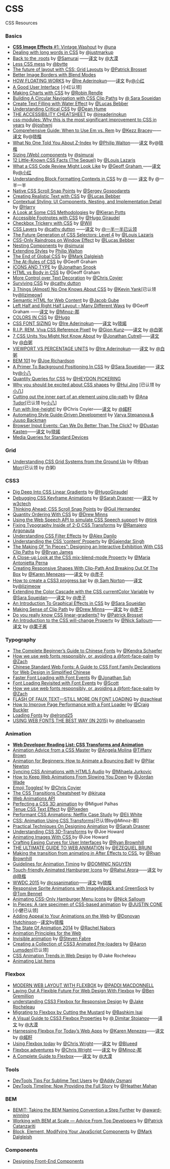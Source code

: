 # CSS
CSS  Resources

### Basics

- [**CSS Image Effects** #1: Vintage Washout](http://una.im/vintage-washout/#💁) by [@una](http://twitter.com/una)
- [Dealing with long words in CSS](https://justmarkup.com/log/2015/07/31/dealing-with-long-words-in-css/) by [@justmarkup](http://www.twitter.com/justmarkup)
- [Back to the :roots](http://simurai.com/blog/2015/09/09/back-to-the-roots/) by [@Samurai](http://twitter.com/simurai) ——[译文](http://www.w3cplus.com/css/back-to-the-roots.html) by [@大漠](http://www.w3cplus.com)
- [Less CSS mess](http://thomasbyttebier.be/blog/less-css-mess) by [@bytte](https://twitter.com/bytte)
- [The future of layout with CSS: Grid Layouts](https://medium.com/@patrickbrosset/css-grid-layout-6c9cba6e8a5a) by [@Patrick Brosset](https://medium.com/@patrickbrosset)
- [Better Image Borders with Blend Modes](http://thenewcode.com/1065/Better-Image-Borders-with-Blend-Modes)
- [HOW FLOATING WORKS](http://bitsofco.de/2015/how-floating-works/) by [@Ire Aderinokun](http://www.ireaderinokun.com/)——[译文](http://www.w3cplus.com/css/how-floating-works.html) By[@小红](http://weibo.com/u/3788884187)
- [A Good User Interface](http://www.goodui.org/) [小红认领]
- [Making Charts with CSS](https://css-tricks.com/making-charts-with-css/) by [@Robin Rendle](https://css-tricks.com/author/robinrendle/)
- [Building A Circular Navigation with CSS Clip Paths](https://css-tricks.com/building-a-circular-navigation-with-css-clip-paths/) by [@ Sara Soueidan](http://sarasoueidan.com/)
- [Create Text Filling with Water Effect](https://blogs.adobe.com/dreamweaver/2015/08/create-a-text-filling-with-water-effect.html) by [@Lucas Bebber](https://blogs.adobe.com/dreamweaver/author/lucas-bebber)
- [Understanding Critical CSS](http://www.smashingmagazine.com/2015/08/understanding-critical-css/) by [@Dean Hume](http://www.smashingmagazine.com/author/dean-hume/)
- [THE ACCESSIBILITY CHEATSHEET](http://bitsofco.de/2015/the-accessibility-cheatsheet/) by [@ireaderinokun](https://twitter.com/ireaderinokun)
- [css-modules: Why this is the most significant improvement to CSS in years](http://x-team.com/2015/08/css-modules-a-new-way-to-css/) by [@joshwnj](https://twitter.com/joshwnj)
- [Comprehensive Guide: When to Use Em vs. Rem](http://webdesign.tutsplus.com/tutorials/comprehensive-guide-when-to-use-em-vs-rem--cms-23984) by [@Kezz Bracey](http://tutsplus.com/authors/kezz-bracey)——[译文](http://www.w3cplus.com/css/when-to-use-em-vs-rem.html) By@[晓楷](http://helkyle.com)
- [What No One Told You About Z-Index](http://philipwalton.com/articles/what-no-one-told-you-about-z-index/)  by [@Philip Walton](http://philipwalton.com/)——[译文](http://www.w3cplus.com/css/what-no-one-told-you-about-z-index.html) By@[晓楷](http://helkyle.com)
- [Sizing (Web) components](https://medium.com/@simurai/sizing-web-components-8f433689736f) by [@simurai](https://medium.com/@simurai)
- [12 Little-Known CSS Facts (The Sequel)](http://www.sitepoint.com/12-little-known-css-facts-the-sequel/) by [@Louis Lazaris](http://www.sitepoint.com/author/louis-lazaris1/)
- [What a CSS Code Review Might Look Like](https://css-tricks.com/what-a-css-code-review-might-look-like/) by [@Geoff Graham ](https://css-tricks.com/author/geoffreygrahamgmail-com/)——[译文](http://www.w3cplus.com/css/what-a-css-code-review-might-look-like.html) By[@小红](http://weibo.com/u/3788884187)
- [Understanding Block Formatting Contexts in CSS](http://www.sitepoint.com/understanding-block-formatting-contexts-in-css/) by [@](http://www.sitepoint.com/author/rkumar/) —— [译文](http://www.w3cplus.com/css/understanding-block-formatting-contexts-in-css.html) By @一半一半
- [Native CSS Scroll Snap Points](http://blog.gospodarets.com/css-scroll-snap/) by [@Sergey Gospodarets](http://blog.gospodarets.com/)
- [Creating Realistic Text with CSS](http://blogs.adobe.com/dreamweaver/2015/06/creating-realistic-text-with-css.html) by [@Lucas Bebber](http://blogs.adobe.com/dreamweaver/author/lucas-bebber)
- [Contextual Styling: UI Components, Nesting, and Implementation Detail](http://csswizardry.com/2015/06/contextual-styling-ui-components-nesting-and-implementation-detail/) by [@Harry](http://twitter.com/csswizardry)
- [A Look at Some CSS Methodologies](http://sixrevisions.com/css/css-methodologies/) by [@Kieran Potts](http://www.kieranpotts.com/)
- [Accessible Footnotes with CSS](http://www.sitepoint.com/accessible-footnotes-css/) by [@Hugo Giraudel](http://www.sitepoint.com/author/hgiraudel/)
- [Checkbox Trickery with CSS](http://codersblock.com/blog/checkbox-trickery-with-css/) by [@Will](https://twitter.com/lonekorean)
- [CSS Layers](https://medium.com/@cathy_dutton/css-layers-afff4ae66649) by [@cathy dutton](https://medium.com/@cathy_dutton) ——[译文](http://www.w3cplus.com/css/css-layers.html) by [@一半一半已认领](https://github.com/heweixiao)
- [The Future Generation of CSS Selectors: Level 4](http://www.sitepoint.com/future-generation-css-selectors-level-4/) by [@Louis Lazaris](http://www.sitepoint.com/author/louis-lazaris1/)
- [CSS-Only Raindrops on Window Effect](http://blogs.adobe.com/dreamweaver/2015/06/css-only-raindrops-on-window-effect.html) by [@Lucas Bebber](http://blogs.adobe.com/dreamweaver/author/lucas-bebber)
- [Nesting Components](http://simurai.com/blog/2015/05/11/nesting-components/) by [@simurai](https://twitter.com/simurai)
- [Extending Styles](http://philipwalton.com/articles/extending-styles/) by [Philip Walton](http://philipwalton.com/)
- [The End of Global CSS](https://medium.com/seek-ui-engineering/the-end-of-global-css-90d2a4a06284) by [@Mark Dalgleish](https://medium.com/@markdalgleish)
- [The At-Rules of CSS](https://css-tricks.com/the-at-rules-of-css/) by @Geoff Graham
- [ICONS AND TYPE](http://snook.ca/archives/html_and_css/icons-and-type) by [@Jonathan Snook](http://snook.ca/)
- [HTML vs Body in CSS](https://css-tricks.com/html-vs-body-in-css/) by @Geoff Graham
- [More Control over Text Decoration](https://css-tricks.com/more-control-over-text-decoration/) by [@Chris Coyier](https://css-tricks.com)
- [Surviving CSS](https://medium.com/@cathy_dutton/surviving-css-be306ef3de6d) by [@cathy dutton](https://medium.com/@cathy_dutton)
- [3 Things (Almost) No One Knows About CSS](http://www.sitepoint.com/3-things-almost-one-knows-css/)  by [@Kevin Yank](http://www.sitepoint.com/author/kevin-yank/)[已认领 by[@lizimeow](https://github.com/lizimeow)]
- [Semantic HTML for Web Content](http://sixrevisions.com/html/semantic-html-web-content/) by [@Jacob Gube](http://twitter.com/sixrevisions)
- [Left Half and Right Half Layout – Many Different Ways](https://css-tricks.com/left-and-right/) by @Geoff Graham ——[译文](http://www.w3cplus.com/css/left-and-right.html)  by [@Minoz-那](http://www.w3cplus.com/blogs/Minoz)
- [COLORS IN CSS](http://hugogiraudel.com/2012/11/27/css-colors/) by [@Hugo](http://hugogiraudel.com/)
- [CSS FONT SIZING](http://bitsofco.de/2015/css-font-sizing/) by [@Ire Aderinokun](http://www.ireaderinokun.com/)——[译文](http://www.w3cplus.com/css/css-font-sizing.html) by[晓婼](http://weibo.com/3315650703/)
- [R.I.P. REM, Viva CSS Reference Pixel!](https://mindtheshift.wordpress.com/2015/04/02/r-i-p-rem-viva-css-reference-pixel/) by [@Gion Kunz](https://mindtheshift.wordpress.com/about/)——[译文](http://www.w3cplus.com/css/r-i-p-rem-viva-css-reference-pixel.html) by [@白粥](https://github.com/baizhou)
- [7 CSS Units You Might Not Know About](http://webdesign.tutsplus.com/articles/7-css-units-you-might-not-know-about--cms-22573) by [@Jonathan Cutrell](http://tutsplus.com/authors/jonathan-cutrell)——[译文](http://www.w3cplus.com/css/7-css-units-you-might-not-know-about.html) by [@白粥](https://github.com/baizhou)
- [VIEWPORT VS PERCENTAGE UNITS](http://bitsofco.de/2015/viewport-vs-percentage-units/) by [@Ire Aderinokun](http://www.ireaderinokun.com/)——[译文](http://www.w3cplus.com/css/viewport-vs-percentage-units.html) by [@白粥](https://github.com/baizhou)
- [BEM 101](https://css-tricks.com/bem-101/) by [@Joe Richardson](http://lifes.gd/)
- [A Primer To Background Positioning In CSS](http://blogs.adobe.com/dreamweaver/2015/03/a-primer-to-background-positioning-in-css.html#.VRfqFZOUfmx) by [@Sara Soueidan](http://blogs.adobe.com/dreamweaver/author/sara-soueidan)—— [译文](http://www.w3cplus.com/css/a-primer-to-background-positioning-in-css.html) by[@小八](https://github.com/tianzhipeng-git)
- [Quantity Queries for CSS](http://alistapart.com/article/quantity-queries-for-css) by [@HEYDON PICKERING](http://alistapart.com/author/heydonworks)
- [Why you should be excited about CSS shapes](http://www.chenhuijing.com/blog/why-you-should-be-excited-about-css-shapes/) by [@Hui Jing](https://github.com/huijing) [已认领 by[小八](https://github.com/tianzhipeng-git)]
- [Cutting out the inner part of an element using clip-path](https://css-tricks.com/cutting-inner-part-element-using-clip-path/) by [@Ana Tudor](https://twitter.com/thebabydino)[已认领 by[小八](https://github.com/tianzhipeng-git)]
- [Fun with line-height!](https://css-tricks.com/fun-line-height/) by @Chris Coyier——[译文](http://www.w3cplus.com/css/fun-line-height.html) by [@婼籽](http://weibo.com/3315650703/)
- [Automating Style Guide-Driven Development](http://www.smashingmagazine.com/2015/03/05/automating-style-guide-driven-development/) by [Varya Stepanova & Juuso Backman](http://www.smashingmagazine.com/author/varyastepanovajuusobackman/)
- [Browser Input Events: Can We Do Better Than The Click?](http://www.smashingmagazine.com/2015/03/20/better-browser-input-events/) by [@Dustan Kasten](http://www.smashingmagazine.com/author/dustankasten/)——[译文](http://www.w3cplus.com/css3/better-browser-input-events.html) by[晓婼](http://weibo.com/3315650703/)
- [Media Queries for Standard Devices](https://css-tricks.com/snippets/css/media-queries-for-standard-devices/)

### Grid

- [Understanding CSS Grid Systems from the Ground Up](http://www.sitepoint.com/understanding-css-grid-systems/) by [@Ryan Morr](http://www.sitepoint.com/author/rmorr/)(已认领 by 白粥)


### CSS3

- [Dig Deep Into CSS Linear Gradients](http://hugogiraudel.com/2013/02/04/css-gradients/#a-few-things-about-linear-gradients) by [@HugoGiraudel](http://twitter.com/HugoGiraudel)
- [Debugging CSS Keyframe Animations](https://css-tricks.com/debugging-css-keyframe-animations/) by [@Sarah Drasner](https://css-tricks.com/author/sdrasner/)——[译文](http://www.w3cplus.com/css3/debugging-css-keyframe-animations.html) by [w3ctech](https://css-tricks.com/debugging-css-keyframe-animations/)
- [Thinking Ahead: CSS Scroll Snap Points](http://blog.teamtreehouse.com/css-scroll-snap-points) by [@Guil Hernandez](http://blog.teamtreehouse.com/author/guillermohernandez)
- [Quantity Ordering With CSS](http://www.smashingmagazine.com/2015/07/14/quantity-ordering-with-css/) by [@Drew Minns](http://www.smashingmagazine.com/author/drewminns/)
- [Using the Web Speech API to simulate CSS Speech support](http://tink.uk/using-the-web-speech-api-to-simulate-css-speech-support/) by [@tink](https://twitter.com/LeonieWatson)
- [Fixing Typography Inside of 2-D CSS Transforms](http://www.useragentman.com/blog/2014/05/04/fixing-typography-inside-of-2-d-css-transforms/) by [@Ramajero Argonauta](http://ksesocss.blogspot.com/)
- [Understanding CSS Filter Effects](http://www.html5rocks.com/en/tutorials/filters/understanding-css/) by [@Alex Danilo](http://www.html5rocks.com/profiles/#alexdanilo)
- [Understanding the CSS ‘content’ Property](http://www.sitepoint.com/understanding-css-content-property/) by [@Gajendar Singh](http://www.sitepoint.com/author/gsingh/)
- [The Making Of “In Pieces”: Designing an Interactive Exhibition With CSS Clip Paths](http://www.smashingmagazine.com/2015/06/02/the-making-of-in-pieces/) by [@Bryan James](http://www.smashingmagazine.com/author/bryanjames/)
- [A Close-up Look at the CSS mix-blend-mode Property](http://www.sitepoint.com/close-up-css-mix-blend-mode-property/) by [@Maria Antonietta Perna](http://www.sitepoint.com/author/mperna/)
- [Creating Responsive Shapes With Clip-Path And Breaking Out Of The Box](http://www.smashingmagazine.com/2015/05/11/creating-responsive-shapes-with-clip-path/) by [@Karen Menezes](http://www.smashingmagazine.com/author/karenmenezes/)——[译文](http://www.w3cplus.com/css3/creating-responsive-shapes-with-clip-path.html) by [@彦子](http://weibo.com/793617505sy)
- [How to create a CSS3 progress bar](http://www.developerdrive.com/2015/05/how-to-create-a-css3-progress-bar/) by [@ Sam Norton](http://www.developerdrive.com/author/Sam-Norton)——[译文](http://www.w3cplus.com/css3/how-to-create-a-css3-progress-bar.html) by[@lizimeow](https://github.com/lizimeow)
- [Extending the Color Cascade with the CSS currentColor Variable](http://blogs.adobe.com/dreamweaver/2015/02/extending-the-color-cascade-with-the-css-currentcolor-variable.html) by [@Sara Soueidan](http://blogs.adobe.com/dreamweaver/author/sara-soueidan)——[译文](http://www.w3cplus.com/css3/extending-the-color-cascade-with-the-css-currentcolor-variable.html)  by [@彦子](http://weibo.com/793617505sy)
- [An Introduction To Graphical Effects in CSS](http://blogs.adobe.com/dreamweaver/2015/04/an-introduction-to-graphical-effects-in-css.html) by [@Sara Soueidan](http://blogs.adobe.com/dreamweaver/author/sara-soueidan)
- [Making Sense of Clip Path](https://medium.com/@drewisthe/using-making-sense-of-clip-path-cf651676438c) by [@Drew Minns](https://medium.com/@drewisthe)——[译文](http://www.w3cplus.com/css3/using-making-sense-of-clip-path.html) by [@彦子](http://weibo.com/793617505sy)
- [Do you really know CSS linear-gradients?](https://medium.com/@patrickbrosset/do-you-really-understand-css-linear-gradients-631d9a895caf) by [@Patrick Brosset](https://medium.com/@patrickbrosset)
- [An Introduction to the CSS will-change Property](http://www.sitepoint.com/introduction-css-will-change-property/) by [@Nick Salloum](http://www.sitepoint.com/author/nsalloum/)——[译文](http://www.w3cplus.com/css3/introduction-css-will-change-property.html) by [@栗子酱](http://weibo.com/u/2269025244)

### Typography

- [The Complete Beginner’s Guide to Chinese Fonts](http://webdesign.tutsplus.com/articles/the-complete-beginners-guide-to-chinese-fonts--cms-23444) by [@Kendra Schaefer](http://tutsplus.com/authors/kendra-schaefer)
- [How we use web fonts responsibly, or, avoiding a @font-face-palm](http://www.filamentgroup.com/lab/font-loading.html) by [@Zach](http://www.filamentgroup.com/about/#zach-leatherman)
- [Chinese Standard Web Fonts: A Guide to CSS Font Family Declarations for Web Design in Simplified Chinese](http://www.kendraschaefer.com/2012/06/chinese-standard-web-fonts-the-ultimate-guide-to-css-font-family-declarations-for-web-design-in-simplified-chinese/)
- [Faster Font Loading with Font Events](https://jonsuh.com/blog/font-loading-with-font-events/) By [@Jonathan Suh](https://jonsuh.com/blog/font-loading-with-font-events/)
- [Font Loading Revisited with Font Events](https://www.filamentgroup.com/lab/font-events.html) by [@Scott](https://www.filamentgroup.com/about/#scott-jehl)
- [How we use web fonts responsibly, or, avoiding a @font-face-palm](https://www.filamentgroup.com/lab/font-loading.html) by [@Zach](https://www.filamentgroup.com/about/#zach-leatherman)
- [FLASH OF FAUX TEXT—STILL MORE ON FONT LOADING](http://www.zachleat.com/web/foft/) by [@zachleat](http://twitter.com/zachleat)
- [How to Improve Page Performance with a Font Loader](http://www.sitepoint.com/improve-page-performance-font-loader/) by [@Craig Buckler](http://www.sitepoint.com/author/craig-buckler/)
- [Loading Fonts](http://publishing-project.rivendellweb.net/loading-fonts/) by [@elrond25](https://twitter.com/elrond25)
- [USING WEB FONTS THE BEST WAY (IN 2015)](https://helloanselm.com/2015/using-webfonts-in-2015/) by [@helloanselm](https://twitter.com/helloanselm)

### Animation

- [**Web Developer Reading List: CSS Transforms and Animation**](http://thenewcode.com/806/Web-Developer-Reading-List-CSS-Transforms-and-Animation)
- [Animation Advice from a CSS Master](http://www.sitepoint.com/animation-advice-from-a-css-master/) by [@Angela Molina](http://www.sitepoint.com/author/amolina/) [@Tiffany Brown](http://www.sitepoint.com/animation-advice-from-a-css-master/)
- [Animation for Beginners: How to Animate a Bouncing Ball!](http://design.tutsplus.com/tutorials/animation-for-beginners-how-to-animate-a-bouncing-ball--cms-24787) by [@Pilar Newton](http://tutsplus.com/authors/pilar-newton)
- [Syncing CSS Animations with HTML5 Audio](http://www.sitepoint.com/syncing-css-animations-with-html5-audio/) by [@Mihaela Jurkovic](http://www.sitepoint.com/author/mjurkovic/)
- [How to Keep Web Animations From Slowing You Down](https://www.codeschool.com/blog/2015/09/11/how-to-keep-web-animations-from-slowing-you-down/) by [@Jordan Wade](https://www.codeschool.com/blog/author/jordanwade/)
- [Emoji Toggles!](https://css-tricks.com/emoji-toggles/) by [@Chris Coyier](https://css-tricks.com/author/chriscoyier/)
- [The CSS Transitions Cheatsheet](http://www.kirupa.com/html5/css_transitions_cheatsheet.htm) by [@kirupa](http://www.kirupa.com/me/index.htm)
- [Web Animations API](http://danielcwilson.com/tags/web-animations-api/)
- [Perfecting a CSS 3D animation](https://subvisual.co/blog/posts/62-perfecting-a-css-3d-animation) by @Miguel Palhas
- [Tenue CSS Text Effect](http://themes-pixeden.com/playground/text/tenue/) by [@Pixeden](http://pixeden.com/)
- [Performant CSS Animations: Netflix Case Study](http://eng.wealthfront.com/2015/06/implementing-netflix-redesign.html) by [@Eli White](http://www.blogger.com/profile/11365234386587404375)
- [CSS: Animation Using CSS Transforms](http://www.the-art-of-web.com/css/css-animation/)[已认领by@Minoz-那]
- [Practical Techniques On Designing Animation](http://www.smashingmagazine.com/2015/06/08/practical-techniques-on-designing-animation/) by [@Sarah Drasner](http://www.smashingmagazine.com/author/sarahdrasner/)
- [Understanding CSS 3D-Transforms](http://pencilscoop.com/2014/04/understanding-css-3d-transforms) by @Joe Howard
- [Animating Images With CSS ](http://pencilscoop.com/2014/04/animating-images-with-css-keyframes) by @Joe Howard
- [Crafting Easing Curves for User Interfaces](https://medium.com/@ryan_brownhill/crafting-easing-curves-for-user-interfaces-34f39e1b4a43) by [@Ryan Brownhill](https://medium.com/@ryan_brownhill)
- [THE ULTIMATE GUIDE TO WEB ANIMATION](http://www.webdesignerdepot.com/2015/05/the-ultimate-guide-to-web-animation/) by [@EZEQUIEL BRUNI](http://www.webdesignerdepot.com/author/Ezequiel-Bruni)
- [Making the transition from animating in After Effects to CSS.](https://medium.com/@ryan_brownhill/after-effects-to-css-79225c1d767e) by [@Ryan Brownhill](https://medium.com/@ryan_brownhill)
- [Guidelines for Animation Timing](http://blog.percolatestudio.com/design/animation-timing-guidelines/) by [@DOMINIC NGUYEN](http://blog.percolatestudio.com/author/dom/)
- [Touch-friendly Animated Hamburger Icons](http://w3bits.com/animated-hamburger-icons/) by [@Rahul Arora](http://twitter.com/w3bits)——[译文](http://www.w3cplus.com/css3/animated-hamburger-icons.html) by [@晓楷](http://helkyle.com)
- [WWDC 2015](https://cssanimation.rocks/wwdc15/) by [@cssanimation](https://twitter.com/cssanimation)——[译文](http://www.w3cplus.com/css3/wwdc15.html) by[晓楷](http://helkyle.com)
- [Responsive Sprite Animations with ImageMagick and GreenSock](http://www.sitepoint.com/responsive-sprite-animations-imagemagick-greensock/) by [@Tom Bennet](http://www.sitepoint.com/author/tbennet/)
- [Animating CSS-Only Hamburger Menu Icons](http://speckyboy.com/2015/04/02/animating-css-only-hamburger-menu-icons/) by [@Nick Salloum](http://speckyboy.com/author/nick-salloum/)
- [In Pieces: A rare specimen of CSS-based animation](http://motionographer.com/2015/03/19/in-pieces-a-rare-specimen-of-css-based-animation/) by [@JUSTIN CONE](http://justincone.com/) [小健已认领]
- [Adding Appeal to Your Animations on the Web](http://webdesign.tutsplus.com/tutorials/adding-appeal-to-your-animations-on-the-web--cms-23649) by [@Donovan Hutchinson](http://tutsplus.com/authors/donovan-hutchinson)--[译文](http://www.w3cplus.com/css3/adding-appeal-to-your-animations-on-the-web.html)by[晓楷](http://helkyle.com)
- [The State Of Animation 2014](http://www.smashingmagazine.com/2014/11/18/the-state-of-animation-2014/) by [@Rachel Nabors](http://www.smashingmagazine.com/author/rachelnabors/)
- [Animation Principles for the Web](https://cssanimation.rocks/principles/)
- [Invisible animation](https://medium.com/@stevenfabre/invisible-animation-ffa27d0b77e5) by [@Steven Fabre](https://medium.com/@stevenfabre)
- [Creating a Collection of CSS3 Animated Pre-loaders](http://webdesign.tutsplus.com/tutorials/creating-a-collection-of-css3-animated-pre-loaders--cms-21978) by [@Aaron Lumsden](http://tutsplus.com/authors/aaron-lumsden)[已认领]
- [CSS Animation Trends in Web Design](http://marketblog.envato.com/trends/css-animation-trends-in-web-design/) by @Jake Rocheleau
- [Animating List Items](https://cssanimation.rocks/list-items/)

### Flexbox

- [MODERN WEB LAYOUT WITH FLEXBOX](http://www.webdesignerdepot.com/2015/09/modern-web-layout-with-flexbox/) by [@PADDI MACDONNELL](http://www.webdesignerdepot.com/author/Paddi-MacDonnell)
- [Laying Out A Flexible Future For Web Design With Flexbox](http://www.smashingmagazine.com/2015/08/flexible-future-for-web-design-with-flexbox/) by [@Ben Gremillion](http://www.smashingmagazine.com/author/ben-gremillion/)
- [understanding CSS3 Flexbox for Responsive Design](http://marketblog.envato.com/learn-something-new/css3-flexbox/) by [@Jake Rocheleau](http://marketblog.envato.com/author/jake-rocheleau/)
- [Migrating to Flexbox by Cutting the Mustard](http://www.sitepoint.com/migrating-flexbox-cutting-mustard/) by [@Bashkim Isai](http://www.sitepoint.com/author/bashaus/)
- [A Visual Guide to CSS3 Flexbox Properties](https://scotch.io/tutorials/a-visual-guide-to-css3-flexbox-properties) by [@ Dimitar Stojanov](https://scotch.io/author/dimitar)——[译文](http://www.w3cplus.com/css3/a-visual-guide-to-css3-flexbox-properties.html) by [@大漠](http://www.w3cplus.com)
- [Harnessing Flexbox For Today’s Web Apps](http://www.smashingmagazine.com/2015/03/02/harnessing-flexbox-for-todays-web-apps/) by [@Karen Menezes](http://www.smashingmagazine.com/author/karenmenezes/)——[译文](http://www.w3cplus.com/css3/harnessing-flexbox-for-todays-web-apps.html) by [@婼籽](http://weibo.com/3315650703/)
- [Using Flexbox today](http://chriswrightdesign.com/experiments/using-flexbox-today/) by [@Chris Wright](https://github.com/chriswrightdesign)——[译文](http://www.w3cplus.com/css3/using-flexbox-today.html) by [@Blueed](http://weibo.com/blueed)
- [Flexbox adventures](http://chriswrightdesign.com/experiments/flexbox-adventures/) by [@Chris Wright](https://github.com/chriswrightdesign) ——[译文](http://www.w3cplus.com/css3/flexbox-adventures.html) by [@Minoz-那](http://www.w3cplus.com/blogs/minoz)
- [A Complete Guide to Flexbox](https://css-tricks.com/snippets/css/a-guide-to-flexbox/)——[译文](http://www.w3cplus.com/css3/a-guide-to-flexbox-new.html) by [@大漠](http://www.w3cplus.com)

### Tools

- [DevTools Tips For Sublime Text Users](https://medium.com/@addyosmani/devtools-tips-for-sublime-text-users-cdd559ee80f8) by [@Addy Osmani](https://medium.com/@addyosmani)
- [DevTools Timeline: Now Providing the Full Story](http://updates.html5rocks.com/2015/04/devtools-timeline-improvements) by [@Heather Mahan](http://www.html5rocks.com/profiles/#heathermahan)

### BEM

- [BEMIT: Taking the BEM Naming Convention a Step Further](http://csswizardry.com/2015/08/bemit-taking-the-bem-naming-convention-a-step-further/) by [@award-winning](https://thenetawards.com/previous-winners/)
- [Working with BEM at Scale — Advice From Top Developers](http://www.sitepoint.com/working-bem-scale-advice-top-developers/) by [@Patrick Catanzariti](http://www.sitepoint.com/author/pcatanzariti/)
- [Block, Element, Modifying Your JavaScript Components](https://medium.com/seek-ui-engineering/block-element-modifying-your-javascript-components-d7f99fcab52b) by [@Mark Dalgleish](https://medium.com/@markdalgleish)

### Components

- [Designing Front-End Components](http://ponyfoo.com/articles/designing-front-end-components)


